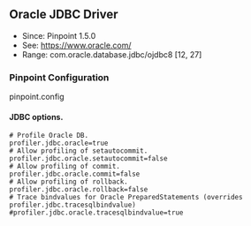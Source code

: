 ## Oracle JDBC Driver
* Since: Pinpoint 1.5.0
* See: https://www.oracle.com/
* Range: com.oracle.database.jdbc/ojdbc8 [12, 27]

### Pinpoint Configuration
pinpoint.config

#### JDBC options.
~~~
# Profile Oracle DB.
profiler.jdbc.oracle=true
# Allow profiling of setautocommit.
profiler.jdbc.oracle.setautocommit=false
# Allow profiling of commit.
profiler.jdbc.oracle.commit=false
# Allow profiling of rollback.
profiler.jdbc.oracle.rollback=false
# Trace bindvalues for Oracle PreparedStatements (overrides profiler.jdbc.tracesqlbindvalue)
#profiler.jdbc.oracle.tracesqlbindvalue=true
~~~
